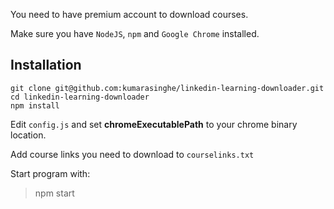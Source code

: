 You need to have premium account to download courses.

Make sure you have `NodeJS`, `npm` and `Google Chrome` installed.

## Installation 

    git clone git@github.com:kumarasinghe/linkedin-learning-downloader.git
    cd linkedin-learning-downloader
    npm install


Edit `config.js` and set **chromeExecutablePath** to your chrome binary location.

Add course links you need to download to `courselinks.txt`

Start program with:

> npm start